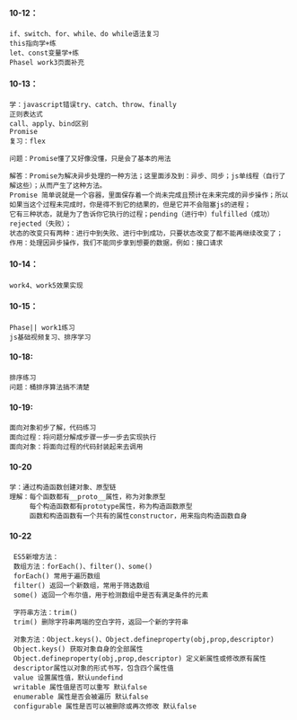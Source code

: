 #### 10-12：
    if、switch、for、while、do while语法复习
    this指向学+练
    let、const变量学+练
    Phasel work3页面补充
#### 10-13：
    学：javascript错误try、catch、throw、finally
    正则表达式
    call、apply、bind区别
    Promise
    复习：flex

    问题：Promise懂了又好像没懂，只是会了基本的用法

    解答：Promise为解决异步处理的一种方法；这里面涉及到：异步、同步；js单线程（自行了解这些）；从而产生了这种方法。
    Promise 简单说就是一个容器，里面保存着一个尚未完成且预计在未来完成的异步操作；所以如果当这个过程未完成时，你是得不到它的结果的，但是它并不会阻塞js的进程；
    它有三种状态，就是为了告诉你它执行的过程；pending（进行中）fulfilled（成功）rejected（失败）；
    状态的改变只有两种：进行中到失败、进行中到成功，只要状态改变了都不能再继续改变了；
    作用：处理因异步操作，我们不能同步拿到想要的数据，例如：接口请求

#### 10-14：
    work4、work5效果实现

#### 10-15：
    Phase|| work1练习
    js基础视频复习、排序学习

#### 10-18:
    排序练习
    问题：桶排序算法搞不清楚

#### 10-19:
    面向对象初步了解，代码练习
    面向过程：将问题分解成步骤一步一步去实现执行
    面向对象：将面向过程的代码封装起来去调用

#### 10-20
    学：通过构造函数创建对象、原型链
    理解：每个函数都有__proto__属性，称为对象原型
         每个构造函数都有prototype属性，称为构造函数原型
         函数和构造函数有一个共有的属性constructor，用来指向构造函数自身

#### 10-22
     ES5新增方法：
     数组方法：forEach()、filter()、some()
     forEach() 常用于遍历数组
     filter() 返回一个新数组，常用于筛选数组
     some() 返回一个布尔值，用于检测数组中是否有满足条件的元素

     字符串方法：trim()
     trim() 删除字符串两端的空白字符，返回一个新的字符串

     对象方法：Object.keys()、Object.defineproperty(obj,prop,descriptor)
     Object.keys() 获取对象自身的全部属性
     Object.defineproperty(obj,prop,descriptor) 定义新属性或修改原有属性
     descriptor属性以对象的形式书写，包含四个属性值
     value 设置属性值，默认undefind
     writable 属性值是否可以重写 默认false
     enumerable 属性是否会被遍历 默认false
     configurable 属性是否可以被删除或再次修改 默认false



           
    